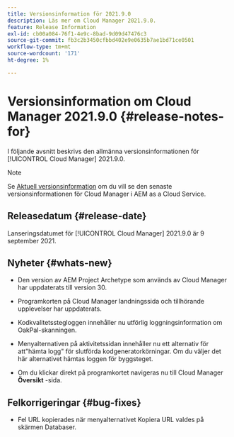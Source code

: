 ```yaml
---
title: Versionsinformation för 2021.9.0
description: Läs mer om Cloud Manager 2021.9.0.
feature: Release Information
exl-id: cb00a084-76f1-4e9c-8bad-9d09d47476c3
source-git-commit: fb3c2b3450cfbbd402e9e0635b7ae1bd71ce0501
workflow-type: tm+mt
source-wordcount: '171'
ht-degree: 1%

---
```


# Versionsinformation om Cloud Manager 2021.9.0 {#release-notes-for}

I följande avsnitt beskrivs den allmänna versionsinformationen för [!UICONTROL Cloud Manager] 2021.9.0.

>[!NOTE]
>Se [Aktuell versionsinformation](https://experienceleague.adobe.com/en/docs/experience-manager-cloud-service/content/release-notes/cloud-manager/current#getting-access) om du vill se den senaste versionsinformationen för Cloud Manager i AEM as a Cloud Service.

## Releasedatum {#release-date}

Lanseringsdatumet för [!UICONTROL Cloud Manager] 2021.9.0 är 9 september 2021.

## Nyheter {#whats-new}

* Den version av AEM Project Archetype som används av Cloud Manager har uppdaterats till version 30.

* Programkorten på Cloud Manager landningssida och tillhörande upplevelser har uppdaterats.

* Kodkvalitetsstegloggen innehåller nu utförlig loggningsinformation om OakPal-skanningen.

* Menyalternativen på aktivitetssidan innehåller nu ett alternativ för att&quot;hämta logg&quot; för slutförda kodgeneratorkörningar. Om du väljer det här alternativet hämtas loggen för byggsteget.

* Om du klickar direkt på programkortet navigeras nu till Cloud Manager **Översikt** -sida.

## Felkorrigeringar {#bug-fixes}

* Fel URL kopierades när menyalternativet Kopiera URL valdes på skärmen Databaser.
